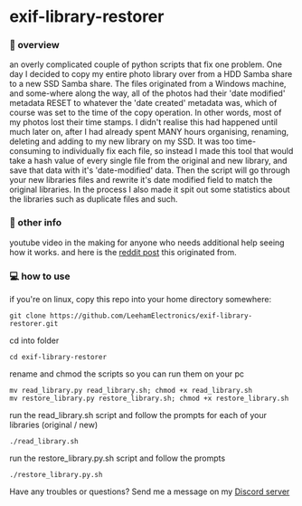 # exif-library-restorer
### 🌅 overview
an overly complicated couple of python scripts that fix one problem. One day I decided to copy my entire photo library over from a HDD Samba share to a new SSD Samba share. The files originated from a Windows machine, and some-where along the way, all of the photos had their 'date modified' metadata RESET to whatever the 'date created' metadata was, which of course was set to the time of the copy operation. In other words, most of my photos lost their time stamps. I didn't realise this had happened until much later on, after I had already spent MANY hours organising, renaming, deleting and adding to my new library on my SSD. It was too time-consuming to individually fix each file, so instead I made this tool that would take a hash value of every single file from the original and new library, and save that data with it's 'date-modified' data. Then the script will go through your new libraries files and rewrite it's date modified field to match the original libraries. In the process I also made it spit out some statistics about the libraries such as duplicate files and such. 

### 🤖 other info
youtube video in the making for anyone who needs additional help seeing how it works. and here is the [reddit post](https://www.reddit.com/r/selfhosted/comments/un4spn/automatically_find_identical_photos_from_two/) this originated from.

### 💻 how to use
if you're on linux, copy this repo into your home directory somewhere:
```
git clone https://github.com/LeehamElectronics/exif-library-restorer.git
```
cd into folder
```
cd exif-library-restorer
```
rename and chmod the scripts so you can run them on your pc
```
mv read_library.py read_library.sh; chmod +x read_library.sh
mv restore_library.py restore_library.sh; chmod +x restore_library.sh
```
run the read_library.sh script and follow the prompts for each of your libraries (original / new)
```
./read_library.sh
```
run the restore_library.py.sh script and follow the prompts
```
./restore_library.py.sh
```

Have any troubles or questions? Send me a message on my [Discord server](https://discord.gg/SM48CZhHbB)


